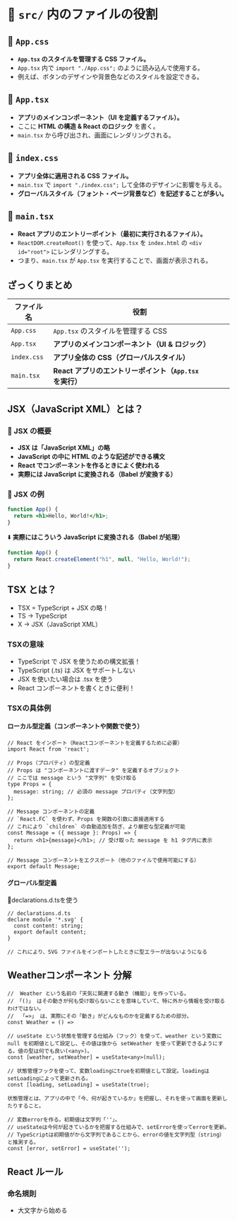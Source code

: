# 📂 `src/` 内のファイルの役割

## **📄 `App.css`**

- **`App.tsx` のスタイルを管理する CSS ファイル。**
- `App.tsx` 内で `import "./App.css";` のように読み込んで使用する。
- 例えば、ボタンのデザインや背景色などのスタイルを設定できる。

## **📄 `App.tsx`**

- **アプリのメインコンポーネント（UI を定義するファイル）。**
- ここに **HTML の構造 & React のロジック** を書く。
- `main.tsx` から呼び出され、画面にレンダリングされる。

## **📄 `index.css`**

- **アプリ全体に適用される CSS ファイル。**
- `main.tsx` で `import "./index.css";` して全体のデザインに影響を与える。
- **グローバルスタイル（フォント・ページ背景など）を記述することが多い。**

## **📄 `main.tsx`**

- **React アプリのエントリーポイント（最初に実行されるファイル）。**
- `ReactDOM.createRoot()` を使って、`App.tsx` を `index.html` の `<div id="root">` にレンダリングする。
- つまり、`main.tsx` が `App.tsx` を実行することで、画面が表示される。

## **ざっくりまとめ**

| ファイル名  | 役割                                                     |
| ----------- | -------------------------------------------------------- |
| `App.css`   | `App.tsx` のスタイルを管理する CSS                       |
| `App.tsx`   | **アプリのメインコンポーネント（UI & ロジック）**        |
| `index.css` | **アプリ全体の CSS（グローバルスタイル）**               |
| `main.tsx`  | **React アプリのエントリーポイント（`App.tsx` を実行）** |

## JSX（JavaScript XML）とは？

### 📌 JSX の概要

- **JSX は「JavaScript XML」の略**
- **JavaScript の中に HTML のような記述ができる構文**
- **React でコンポーネントを作るときによく使われる**
- **実際には JavaScript に変換される（Babel が変換する）**

### 📌 JSX の例

```jsx
function App() {
  return <h1>Hello, World!</h1>;
}
```

⬇️ **実際にはこういう JavaScript に変換される（Babel が処理）**

```js
function App() {
  return React.createElement("h1", null, "Hello, World!");
}
```

## TSX とは？

- TSX = TypeScript + JSX の略！
- TS → TypeScript
- X → JSX（JavaScript XML）

### TSXの意味

- TypeScript で JSX を使うための構文拡張！
- TypeScript (.ts) は JSX をサポートしない
- JSX を使いたい場合は .tsx を使う
- React コンポーネントを書くときに便利！

### TSXの具体例
#### ローカル型定義（コンポーネントや関数で使う）
```tsx
// React をインポート（Reactコンポーネントを定義するために必要）
import React from 'react';

// Props（プロパティ）の型定義
// Props は "コンポーネントに渡すデータ" を定義するオブジェクト
// ここでは message という "文字列" を受け取る
type Props = {
  message: string; // 必須の message プロパティ（文字列型）
};

// Message コンポーネントの定義
// `React.FC` を使わず、Props を関数の引数に直接適用する
// これにより `children` の自動追加を防ぎ、より厳密な型定義が可能
const Message = ({ message }: Props) => {
  return <h1>{message}</h1>; // 受け取った message を h1 タグ内に表示
};

// Message コンポーネントをエクスポート（他のファイルで使用可能にする）
export default Message;
```

#### グローバル型定義
📁declarations.d.tsを使う
```tsx
// declarations.d.ts
declare module '*.svg' {
  const content: string;
  export default content;
}

// これにより、SVG ファイルをインポートしたときに型エラーが出ないようになる
```

## Weatherコンポーネント 分解

```tsx
// 	Weather という名前の「天気に関連する動き（機能）」を作っている。
// 「()」 はその動きが何も受け取らないことを意味していて、特に外から情報を受け取るわけではない。
// 	「=>」 は、実際にその「動き」がどんなものかを定義するための部分。
const Weather = () => 
```

```tsx
// useState という状態を管理する仕組み（フック）を使って、weather という変数に null を初期値として設定し、その値は後から setWeather を使って更新できるようにする。値の型は何でも良い(<any>)。
const [weather, setWeather] = useState<any>(null);
```

```tsx
// 状態管理フックを使って、変数loadingにtrueを初期値として設定。loadingはsetLoadingによって更新される。
const [loading, setLoading] = useState(true);
```

```plaintext
状態管理とは、アプリの中で「今、何が起きているか」を把握し、それを使って画面を更新したりすること。
```

```tsx
// 変数errorを作る。初期値は文字列「''」。
// useStateは今何が起きているかを把握する仕組みで、setErrorを使ってerrorを更新。
// TypeScriptは初期値がから文字列であることから、errorの値を文字列型（string）と推測する。
const [error, setError] = useState('');

```
## React ルール
### 命名規則
- 大文字から始める
